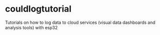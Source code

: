 # couldlogtutorial
Tutorials on how to log data to cloud services (visual data dashboards and analysis tools) with esp32
